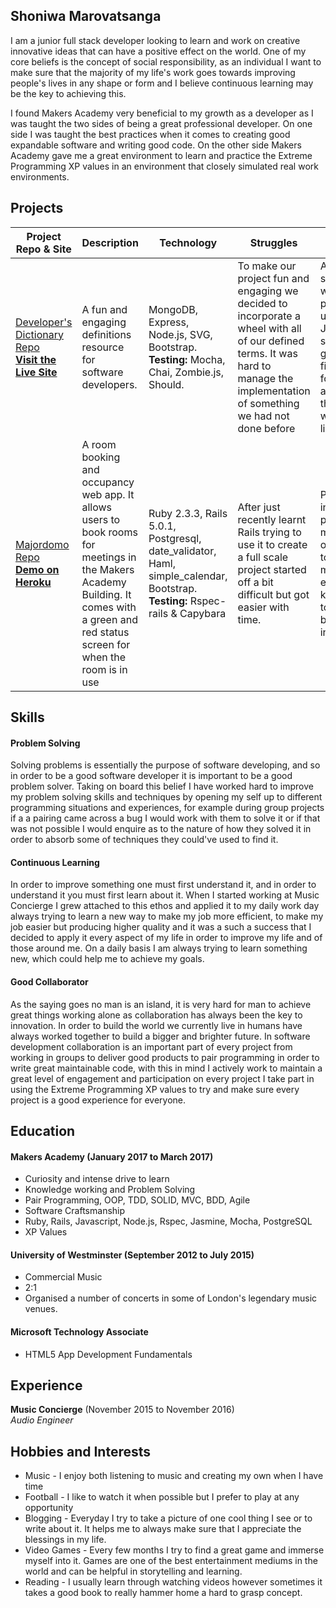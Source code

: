 ## Shoniwa Marovatsanga

I am a junior full stack developer looking to learn and work on creative innovative ideas that can have a positive effect on the world. One of my core beliefs is the concept of social responsibility, as an individual I want to make sure that the majority of my life's work goes towards improving people's lives in any shape or form and I believe continuous learning may be the key to achieving this.

I found Makers Academy very beneficial to my growth as a developer as I was taught the two sides of being a great professional developer. On one side I was taught the best practices when it comes to creating good expandable software and writing good code. On the other side Makers Academy gave me a great environment to learn and practice the Extreme Programming XP values in an environment that closely simulated real work environments.

## Projects

| Project Repo & Site  | Description | Technology | Struggles | Enjoyed |
|----------------------|-------------|--------------|----------------|---------|
|[Developer's Dictionary Repo](https://github.com/KatHicks/developers-dictionary)<br>**[Visit the Live Site](http://www.developers-dictionary.co.uk/)** | A fun and engaging definitions resource for software developers. | MongoDB, Express, Node.js, SVG, Bootstrap. **Testing:** Mocha, Chai, Zombie.js, Should.  | To make our project fun and engaging we decided to incorporate a wheel with all of our defined terms. It was hard to manage the implementation of something we had not done before| After having spent a few weekends practicing using a Javascript stack, it was good to finally use it for a project and the fact that our work is now live |
|[Majordomo Repo](https://github.com/sliute/majordomo)<br>**[Demo on Heroku](https://majordomo-makers.herokuapp.com/)** | A room booking and occupancy web app. It allows users to book rooms for meetings in the Makers Academy Building. It comes with a green and red status screen for when the room is in use | Ruby 2.3.3, Rails 5.0.1, Postgresql, date_validator, Haml, simple_calendar, Bootstrap. **Testing:** Rspec-rails & Capybara  | After just recently learnt Rails trying to use it to create a full scale project started off a bit difficult but got easier with time. | Participating in this project gave me the opportunity to refresh my front-end knowledge to create a beautiful interface.|

## Skills

#### Problem Solving

Solving problems is essentially the purpose of software developing, and so in order to be a good software developer it is important to be a good problem solver. Taking on board this belief I have worked hard to improve my problem solving skills and techniques by opening my self up to different programming situations and experiences, for example during group projects if a a pairing came across a bug I would work with them to solve it or if that was not possible I would enquire as to the nature of how they solved it in order to absorb some of techniques they could've used to find it.


#### Continuous Learning

In order to improve something one must first understand it, and in order to understand it you must first learn about it. When I started working at Music Concierge I grew attached to this ethos and applied it to my daily work day always trying to learn a new way to make my job more efficient, to make my job easier but producing higher quality and it was a such a success that I decided to apply it every aspect of my life in order to improve my life and of those around me. On a daily basis I am always trying to learn something new, which could help me to achieve my goals.

#### Good Collaborator

As the saying goes no man is an island, it is very hard for man to achieve great things working alone as collaboration has always been the key to innovation. In order to build the world we currently live in humans have always worked together to build a bigger and brighter future. In software development collaboration is an important part of every project from working in groups to deliver good products to pair programming in order to write great maintainable code, with this in mind I actively work to maintain a great level of engagement and participation on every project I take part in using the Extreme Programming XP values to try and make sure every project is a good experience for everyone.

## Education

#### Makers Academy (January 2017 to March 2017)

- Curiosity and intense drive to learn
- Knowledge working and Problem Solving
- Pair Programming, OOP, TDD, SOLID, MVC, BDD, Agile
- Software Craftsmanship
- Ruby, Rails, Javascript, Node.js, Rspec, Jasmine, Mocha, PostgreSQL
- XP Values

#### University of Westminster (September 2012 to July 2015)

- Commercial Music
- 2:1
- Organised a number of concerts in some of London's legendary music venues.

#### Microsoft Technology Associate
- HTML5 App Development Fundamentals

## Experience

**Music Concierge** (November 2015 to November 2016)    
*Audio Engineer*  

## Hobbies and Interests

* Music - I enjoy both listening to music and creating my own when I have time
* Football - I like to watch it when possible but I prefer to play at any opportunity
* Blogging - Everyday I try to take a picture of one cool thing I see or to write about it. It helps me to always make sure that I appreciate the blessings in my life.
* Video Games - Every few months I try to find a great game and immerse myself into it. Games are one of the best entertainment mediums in the world and can be helpful in storytelling and learning.
* Reading - I usually learn through watching videos however sometimes it takes a good book to really hammer home a hard to grasp concept.
